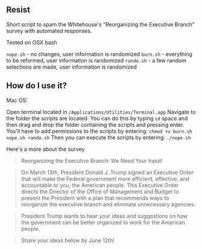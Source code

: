 ## Resist

Short script to spam the Whitehouse's "Reorganizing the Executive Branch" survey with automated responses.

Tested on OSX bash

`nope.sh` - no changes, user information is randomized
`burn.sh` - everything to be reformed, user information is randomized
`rando.sh` - a few random selections are made, user information is randomized

## How do I use it?

Mac OS:

Open terminal located in `/Applications/Utilities/Terminal.app`
Navigate to the folder the scripts are located. You can do this by typing `cd` space and then drag and drop the folder containing the scripts and pressing enter.
You'll have to add permissions to the scripts by entering:
`chmod +x burn.sh nope.sh rando.sh`
Then you can execute the scripts by entering:
`./nope.sh`

Here's a more about the survey

>Reorganizing the Executive Branch: We Need Your Input!

>On March 13th, President Donald J. Trump signed an Executive Order that will make the Federal government more efficient, effective, and accountable to you, the American people. This Executive Order directs the Director of the Office of Management and Budget to present the President with a plan that recommends ways to reorganize the executive branch and eliminate unnecessary agencies. 

>President Trump wants to hear your ideas and suggestions on how the government can be better organized to work for the American people. 

>Share your ideas below by June 12th!
